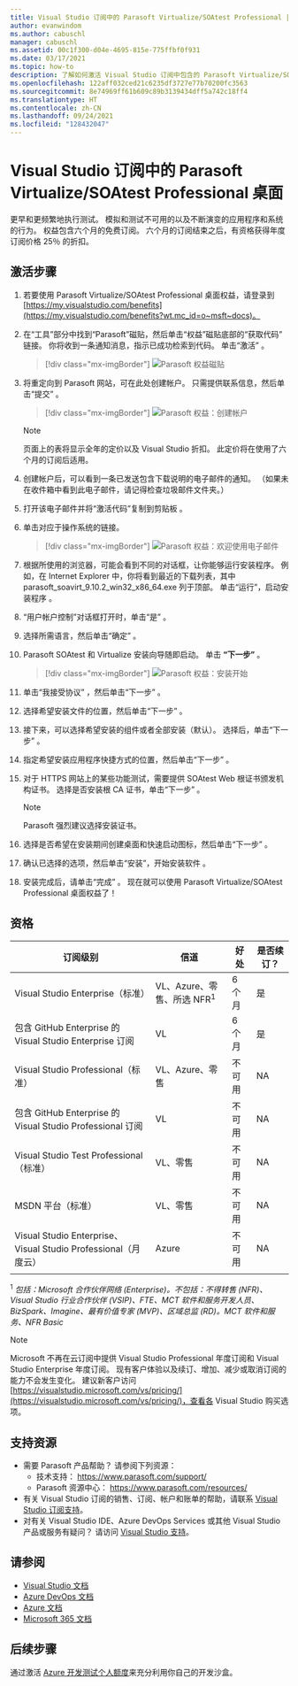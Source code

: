 ```yaml
---
title: Visual Studio 订阅中的 Parasoft Virtualize/SOAtest Professional | Microsoft Docs
author: evanwindom
ms.author: cabuschl
manager: cabuschl
ms.assetid: 00c1f300-d04e-4695-815e-775ffbf0f931
ms.date: 03/17/2021
ms.topic: how-to
description: 了解如何激活 Visual Studio 订阅中包含的 Parasoft Virtualize/SOA Test Professional 订阅。
ms.openlocfilehash: 122aff032ced21c6235df3727e77b70200fc3563
ms.sourcegitcommit: 8e74969ff61b609c89b3139434dff5a742c18ff4
ms.translationtype: HT
ms.contentlocale: zh-CN
ms.lasthandoff: 09/24/2021
ms.locfileid: "128432047"
---
```

# <a name="parasoft-virtualizesoatest-professional-desktop-in-visual-studio-subscriptions"></a>Visual Studio 订阅中的 Parasoft Virtualize/SOAtest Professional 桌面

更早和更频繁地执行测试。  模拟和测试不可用的以及不断演变的应用程序和系统的行为。  权益包含六个月的免费订阅。  六个月的订阅结束之后，有资格获得年度订阅价格 25％ 的折扣。

## <a name="activation-steps"></a>激活步骤

1. 若要使用 Parasoft Virtualize/SOAtest Professional 桌面权益，请登录到 [https://my.visualstudio.com/benefits](https://my.visualstudio.com/benefits?wt.mc_id=o~msft~docs)。

2. 在“工具”部分中找到“Parasoft”磁贴，然后单击“权益”磁贴底部的“获取代码”  链接。   你将收到一条通知消息，指示已成功检索到代码。  单击“激活”  。
   > [!div class="mx-imgBorder"]
   > ![Parasoft 权益磁贴](_img/vs-parasoft/vs-parasoft-tile.png "单击“Parasoft”磁贴上的“获取代码”，然后单击“激活”即可开始使用。")

3. 将重定向到 Parasoft 网站，可在此处创建帐户。  只需提供联系信息，然后单击“提交”  。
   > [!div class="mx-imgBorder"]
   > ![Parasoft 权益：创建帐户](_img/vs-parasoft/vs-parasoft-new-account.png "提供联系信息，然后单击“提交”以创建帐户。")

   > [!Note]
   > 页面上的表将显示全年的定价以及 Visual Studio 折扣。 此定价将在使用了六个月的订阅后适用。  

4. 创建帐户后，可以看到一条已发送包含下载说明的电子邮件的通知。  （如果未在收件箱中看到此电子邮件，请记得检查垃圾邮件文件夹。）

5. 打开该电子邮件并将“激活代码”复制到剪贴板  。

6. 单击对应于操作系统的链接。
   > [!div class="mx-imgBorder"]
   > ![Parasoft 权益：欢迎使用电子邮件](_img/vs-parasoft/vs-parasoft-email.png "选择与你的操作系统相匹配的下载链接。")

7. 根据所使用的浏览器，可能会看到不同的对话框，让你能够运行安装程序。  例如，在 Internet Explorer 中，你将看到最近的下载列表，其中 parasoft_soavirt_9.10.2_win32_x86_64.exe 列于顶部。 单击“运行”，启动安装程序  。

8. “用户帐户控制”对话框打开时，单击“是”  。

9. 选择所需语言，然后单击“确定”  。

10. Parasoft SOAtest 和 Virtualize 安装向导随即启动。  单击 **“下一步”** 。
    > [!div class="mx-imgBorder"]
    > ![Parasoft 权益：安装开始](_img/vs-parasoft/vs-parasoft-start-install.png "单击“下一步”以开始安装 Parasoft SOAtest 和 Virtualize。")

11. 单击“我接受协议”  ，然后单击“下一步”  。

12. 选择希望安装文件的位置，然后单击“下一步”  。

13. 接下来，可以选择希望安装的组件或者全部安装（默认）。  选择后，单击“下一步”  。

14. 指定希望安装应用程序快捷方式的位置，然后单击“下一步”  。

15. 对于 HTTPS 网站上的某些功能测试，需要提供 SOAtest Web 根证书颁发机构证书。  选择是否安装根 CA 证书，单击“下一步”  。
    > [!NOTE]
    > Parasoft 强烈建议选择安装证书。

16. 选择是否希望在安装期间创建桌面和快速启动图标，然后单击“下一步”  。

17. 确认已选择的选项，然后单击“安装”，开始安装软件  。

18. 安装完成后，请单击“完成”  。 现在就可以使用 Parasoft Virtualize/SOAtest Professional 桌面权益了！

## <a name="eligibility"></a>资格

| 订阅级别                                                 |     信道                                            | 好处                                                          | 是否续订？    |
|--------------------------------------------------------------------|---------------------------------------------------------|------------------------------------------------------------------|---------------|
| Visual Studio Enterprise（标准）   | VL、Azure、零售、所选 NFR<sup>1</sup> | 6 个月       |  是       |
| 包含 GitHub Enterprise 的 Visual Studio Enterprise 订阅 | VL | 6 个月       |  是       |
| Visual Studio Professional（标准） | VL、Azure、零售                                       | 不可用                                                           |NA         |
| 包含 GitHub Enterprise 的 Visual Studio Professional 订阅 | VL                                      | 不可用                                                           |NA         |
| Visual Studio Test Professional（标准）                         | VL、零售                                              | 不可用                                                           |NA         |
| MSDN 平台（标准）                                          | VL、零售                                              | 不可用                                                           |NA         |
| Visual Studio Enterprise、Visual Studio Professional（月度云） | Azure                                       | 不可用                                                           |NA|
||

<sup>1</sup>  *包括：Microsoft 合作伙伴网络 (Enterprise)。不包括：不得转售 (NFR)、Visual Studio 行业合作伙伴 (VSIP)、FTE、MCT 软件和服务开发人员、BizSpark、Imagine、最有价值专家 (MVP)、区域总监 (RD)。MCT 软件和服务、NFR Basic*

> [!NOTE]
> Microsoft 不再在云订阅中提供 Visual Studio Professional 年度订阅和 Visual Studio Enterprise 年度订阅。 现有客户体验以及续订、增加、减少或取消订阅的能力不会发生变化。 建议新客户访问 [https://visualstudio.microsoft.com/vs/pricing/](https://visualstudio.microsoft.com/vs/pricing/)，查看各 Visual Studio 购买选项。

## <a name="support-resources"></a>支持资源
- 需要 Parasoft 产品帮助？  请参阅下列资源：
  - 技术支持： https://www.parasoft.com/support/
  - Parasoft 资源中心： https://www.parasoft.com/resources/
- 有关 Visual Studio 订阅的销售、订阅、帐户和账单的帮助，请联系 [Visual Studio 订阅支持](https://my.visualstudio.com/gethelp)。
- 对有关 Visual Studio IDE、Azure DevOps Services 或其他 Visual Studio 产品或服务有疑问？  请访问 [Visual Studio 支持](https://visualstudio.microsoft.com/support/)。

## <a name="see-also"></a>请参阅
- [Visual Studio 文档](/visualstudio/)
- [Azure DevOps 文档](/azure/devops/)
- [Azure 文档](/azure/)
- [Microsoft 365 文档](/microsoft-365/)

## <a name="next-steps"></a>后续步骤
通过激活 [Azure 开发测试个人额度](vs-azure.md)来充分利用你自己的开发沙盒。